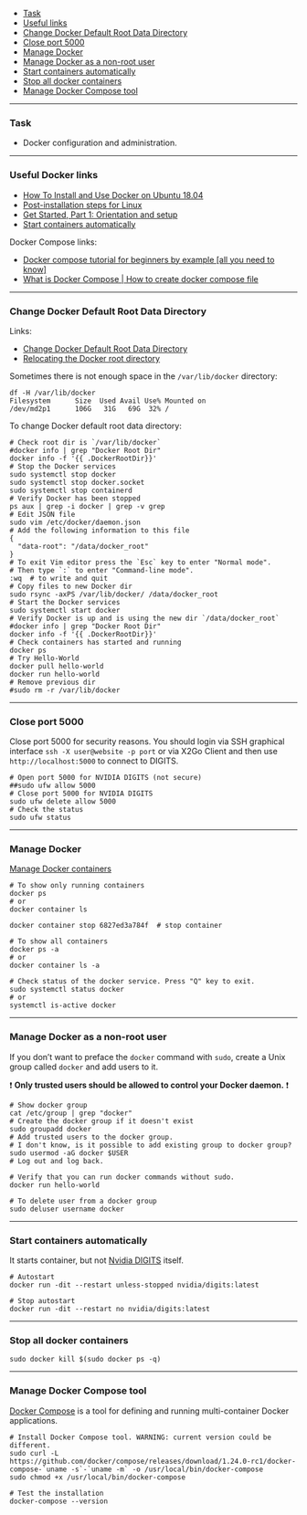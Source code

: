    - [Task](#task)
   - [Useful links](#useful)
   - [Change Docker Default Root Data Directory](#docker-root-dir)
   - [Close port 5000](#close-port)
   - [Manage Docker](#manage)
   - [Manage Docker as a non-root user](#non-root)
   - [Start containers automatically](#start-container)
   - [Stop all docker containers](#stop-all)
   - [Manage Docker Compose tool](#docker-compose)

---
### <a name="task" />Task
   - Docker configuration and administration.

---
### <a name="useful" />Useful Docker links

   - [How To Install and Use Docker on Ubuntu 18.04](https://www.digitalocean.com/community/tutorials/how-to-install-and-use-docker-on-ubuntu-18-04)
   - [Post-installation steps for Linux](https://docs.docker.com/install/linux/linux-postinstall)
   - [Get Started, Part 1: Orientation and setup](https://docs.docker.com/get-started)
   - [Start containers automatically](https://docs.docker.com/config/containers/start-containers-automatically)

Docker Compose links:
   - [Docker compose tutorial for beginners by example [all you need to know]](https://youtu.be/4EqysCR3mjo)
   - [What is Docker Compose | How to create docker compose file](https://youtu.be/HUpIoF_conA)


---
### <a name="docker-root-dir" />Change Docker Default Root Data Directory
Links:
  * [Change Docker Default Root Data Directory](https://medium.com/@calvineotieno010/change-docker-default-root-data-directory-a1d9271056f4)
  * [Relocating the Docker root directory](https://www.ibm.com/docs/en/z-anomaly-analytics/5.1.0?topic=compose-relocating-docker-root-directory)

Sometimes there is not enough space in the `/var/lib/docker` directory:
```shell
df -H /var/lib/docker
Filesystem      Size  Used Avail Use% Mounted on
/dev/md2p1      106G   31G   69G  32% /
```

To change Docker default root data directory:
```shell
# Check root dir is `/var/lib/docker`
#docker info | grep "Docker Root Dir"
docker info -f '{{ .DockerRootDir}}'
# Stop the Docker services
sudo systemctl stop docker
sudo systemctl stop docker.socket
sudo systemctl stop containerd
# Verify Docker has been stopped
ps aux | grep -i docker | grep -v grep
# Edit JSON file
sudo vim /etc/docker/daemon.json
# Add the following information to this file
{
  "data-root": "/data/docker_root"
}
# To exit Vim editor press the `Esc` key to enter "Normal mode".
# Then type `:` to enter "Command-line mode".
:wq  # to write and quit
# Copy files to new Docker dir
sudo rsync -axPS /var/lib/docker/ /data/docker_root
# Start the Docker services
sudo systemctl start docker
# Verify Docker is up and is using the new dir `/data/docker_root`
#docker info | grep "Docker Root Dir"
docker info -f '{{ .DockerRootDir}}'
# Check containers has started and running
docker ps
# Try Hello-World
docker pull hello-world
docker run hello-world
# Remove previous dir
#sudo rm -r /var/lib/docker
```

---
### <a name="close-port" />Close port 5000

Close port 5000 for security reasons.
You should login via SSH graphical interface
`ssh -X user@website -p port` or via X2Go Client
and then use `http://localhost:5000` to connect to DIGITS.

```shell script
# Open port 5000 for NVIDIA DIGITS (not secure)
##sudo ufw allow 5000
# Close port 5000 for NVIDIA DIGITS
sudo ufw delete allow 5000
# Check the status
sudo ufw status
```

---
### <a name="manage" />Manage Docker
[Manage Docker containers](https://docs.docker.com/engine/reference/commandline/container/)

```shell script
# To show only running containers
docker ps
# or
docker container ls

docker container stop 6827ed3a784f  # stop container

# To show all containers
docker ps -a
# or
docker container ls -a

# Check status of the docker service. Press "Q" key to exit.
sudo systemctl status docker
# or
systemctl is-active docker 
```

---
### <a name="non-root" />Manage Docker as a non-root user

If you don’t want to preface the `docker` command with `sudo`,
create a Unix group called `docker` and add users to it.

:exclamation: **Only trusted users should be allowed
to control your Docker daemon.** :exclamation:

```shell script
# Show docker group
cat /etc/group | grep "docker"
# Create the docker group if it doesn't exist
sudo groupadd docker
# Add trusted users to the docker group.
# I don't know, is it possible to add existing group to docker group?
sudo usermod -aG docker $USER
# Log out and log back.

# Verify that you can run docker commands without sudo.
docker run hello-world

# To delete user from a docker group
sudo deluser username docker
```

---
### <a name="start-container" />Start containers automatically

It starts container, but not [Nvidia DIGITS](old/12_Nvidia_DIGITS.md) itself.

```shell script
# Autostart
docker run -dit --restart unless-stopped nvidia/digits:latest

# Stop autostart
docker run -dit --restart no nvidia/digits:latest
```

---
### <a name="stop-all" />Stop all docker containers

```shell script
sudo docker kill $(sudo docker ps -q)
```

---
### <a name="docker-compose" />Manage Docker Compose tool

[Docker Compose](https://docs.docker.com/compose) is a tool
for defining and running multi-container Docker applications.

```shell script
# Install Docker Compose tool. WARNING: current version could be different.
sudo curl -L https://github.com/docker/compose/releases/download/1.24.0-rc1/docker-compose-`uname -s`-`uname -m` -o /usr/local/bin/docker-compose
sudo chmod +x /usr/local/bin/docker-compose

# Test the installation
docker-compose --version
```
